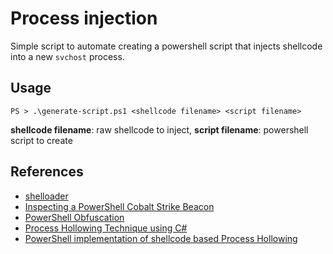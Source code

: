 # Process injection

Simple script to automate creating a powershell script that injects shellcode into a new `svchost` process.

## Usage

`PS > .\generate-script.ps1 <shellcode filename> <script filename>`

  **shellcode filename**: raw shellcode to inject,
  **script filename**: powershell script to create

## References

- [shelloader](https://github.com/john-xor/shelloader)
- [Inspecting a PowerShell Cobalt Strike Beacon](https://forensicitguy.github.io/inspecting-powershell-cobalt-strike-beacon/)
- [PowerShell Obfuscation](https://github.com/gh0x0st/Invoke-PSObfuscation/blob/main/layer-0-obfuscation.md)
- [Process Hollowing Technique using C#](https://gist.github.com/affix/994d7b806a6eaa605533f46e5c27fa5e)
- [PowerShell implementation of shellcode based Process Hollowing](https://gist.github.com/qtc-de/1ecc57264c8270f869614ddd12f2f276)

